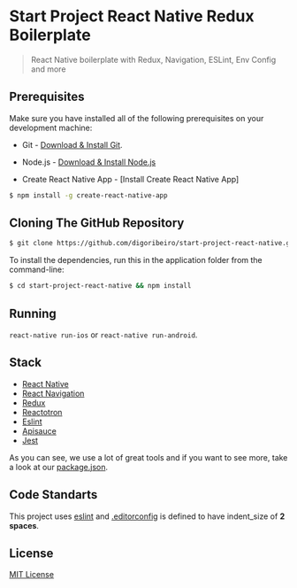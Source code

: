 # Start Project React Native Redux Boilerplate

> React Native boilerplate with Redux, Navigation, ESLint, Env Config and more

## Prerequisites
Make sure you have installed all of the following prerequisites on your development machine:

* Git - [Download & Install Git](https://git-scm.com/downloads).

* Node.js - [Download & Install Node.js](https://nodejs.org/en/download/)

* Create React Native App - [Install Create React Native App]
```bash
$ npm install -g create-react-native-app
```

## Cloning The GitHub Repository

```bash
$ git clone https://github.com/digoribeiro/start-project-react-native.git
```

To install the dependencies, run this in the application folder from the command-line:

```bash
$ cd start-project-react-native && npm install
```

## Running

`react-native run-ios` or `react-native run-android`.

## Stack

- [React Native](https://facebook.github.io/react-native/)
- [React Navigation](https://reactnavigation.org/)
- [Redux](http://redux.js.org/docs/introduction/)
- [Reactotron](https://github.com/infinitered/reactotron/)
- [Eslint](http://eslint.org/)
- [Apisauce](https://github.com/infinitered/apisauce)
- [Jest](https://facebook.github.io/jest/)

As you can see, we use a lot of great tools and if you want to see more, take a look at our [package.json](package.json).

## Code Standarts

This project uses [eslint](http://eslint.org/) and [.editorconfig](http://editorconfig.org/) is defined to have indent_size of **2 spaces**.

## License

[MIT License](https://github.com/digoribeiro/start-project-react-native/master/LICENSE.md)
